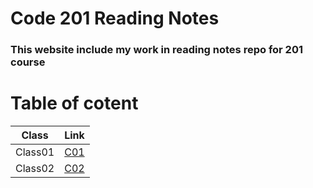 # Code 201 Reading Notes

### **This website include my work in reading notes repo for 201 course**

# Table of cotent

Class  | Link
------ | -----
Class01 | [C01](https://amer-bit.github.io/reading-notes/Classes/class01)
Class02 | [C02](https://amer-bit.github.io/reading-notes/Classes/class02)